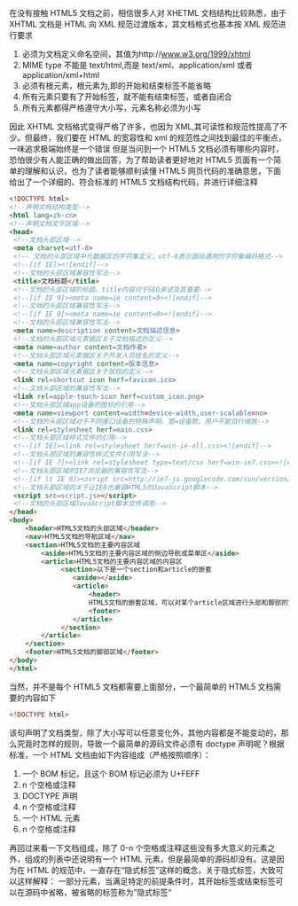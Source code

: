 在没有接触 HTML5 文档之前，相信很多人对 XHETML 文档结构比较熟悉，由于 XHTML 文档是 HTML 向 XML 规范过渡版本，其文档格式也基本按 XML 规范进行要求

1.  必须为文档定义命名空间，其值为http://www.w3.org/1999/xhtml
2.  MIME type 不能是 text/html,而是 text/xml、application/xml 或者 application/xml+html
3.  必须有根元素，根元素为<html>,即<html>的开始和结束标签不能省略
4.  所有元素只要有了开始标签，就不能有结束标签，或者自闭合
5.  所有元素都得严格遵守大小写，元素名称必须为小写

因此 XHTML 文档格式变得严格了许多，也因为 XML,其可读性和规范性提高了不少。但最终，我们要在 HTML 的宽容性和 xml 的规范性之间找到最佳的平衡点，一味追求极端始终是一个错误
但是当问到一个 HTML5 文档必须有哪些内容时，恐怕很少有人能正确的做出回答，为了帮助读者更好地对 HTML5 页面有一个简单的理解和认识，也为了读者能够顺利读懂 HTML5 网页代码的准确意思，下面给出了一个详细的、符合标准的 HTML5 文档结构代码，并进行详细注释

```html
<!DOCTYPE html>
<!--声明文档结构类型-->
<html lang=zh-cn>
<!--声明文档文字区域-->
<head>
 <!--文档头部区域-->
 <meta charset=utf-8>
 <!-- 文档的头部区域中元数据区的字符集定义，utf-8表示国际通用的字符集编码格式-->
 <!--[if IE]><![endif]-->
 <!--文档的头部区域兼容性写法-->
 <title>文档标题</title>
 <!--文档的头部区域的标题。title内容对于SEO来说及其重要-->
 <!--[if IE 9]><meta name=ie content=9><![endif]-->
 <!--文档的头部区域兼容性写法-->
 <!--[if IE 8]><meta name=ie content=8><![endif]-->
 <!--文档的头部区域兼容性写法-->
 <meta name=description content=文档描述信息>
 <!--文档的头部区域元素据区关于文档描述的定义-->
 <meta name=author content=文档作者>
 <!--文档头部区域元素据区关于开发人员姓名的定义-->
 <meta name=copyright content=版本信息>
 <!--文档头部区域元素据区关于版权的定义-->
 <link rel=shortcut icon herf=favicon.ico>
 <!--文档头部区域的兼容性写法-->
 <link rel=apple-touch-icon herf=custom_icon.png>
 <!--文档头部区域app设备的图标的引用-->
 <meta name=viewport content=width=device-width,user-scalable=no>
 <!--文档的头部区域对于不同接口设备的特殊声明。宽=设备款，用户不能自行缩放-->
 <link rel=stylesheet herf=main.css>
 <!--文档头部区域样式文件的引用-->
 <!--[if IE]><link rel=stylesheet herf=win-ie-all.css><![endif]-->
 <!--文档头部区域的兼容性样式文件引用写法-->
 <!--[if IE 7]><link rel=stylesheet type=text/css herf=win-ie7.css><![endif]-->
 <!--文档头部区域的IE7浏览器的兼容性写法-->
 <!--[if lt IE 8]><script src=http://ie7-js.googlecode.com/svn/version/2.0(beta3)/IE8.js></script><![endif]-->
 <!--文档头部区域的关于让IE8也兼容HTML5的JavaScript脚本-->
 <script src=script.js></script>
 <!--文档的头部区域JavaScript脚本文件调用-->
</head>
<body>
    <header>HTML5文档的头部区域</header>
    <nav>HTML5文档的导航区域</nav>
    <section>HTML5文档的主要内容区域
        <aside>HTML5文档的主要内容区域的侧边导航或菜单区</aside>
        <article>HTML5文档的主要内容区域的内容区
             <section>以下是一个section和article的嵌套
                <aside></aside>
                <article>
                    <header>
                    HTML5文档的嵌套区域，可以对某个article区域进行头部和脚部的定义，这样做，可以有非常清晰和严谨的文档目录结构关系
                    <footer>
                </article>
             </section>
        </article>
    </section>
    <footer>HTML5文档的脚部区域</footer>
</body>
</html>
```

当然，并不是每个 HTML5 文档都需要上面部分，一个最简单的 HTML5 文档需要的内容如下

```html
<!DOCTYPE html>
```

该句声明了文档类型，除了大小写可以任意变化外，其他内容都是不能变动的，那么究竟时怎样的规则，导致一个最简单的源码文件必须有 doctype 声明呢？根据标准，一个 HTML 文档由如下内容组成（严格按照顺序）：

1.  一个 BOM 标记，且这个 BOM 标记必须为 U+FEFF
2.  n 个空格或注释
3.  DOCTYPE 声明
4.  n 个空格或注释
5.  一个 HTML 元素
6.  n 个空格或注释

再回过来看一下文档组成，除了 0-n 个空格或注释这些没有多大意义的元素之外，组成的列表中还说明有一个 HTML 元素，但是最简单的源码却没有。这是因为在 HTML 的规范中，一直存在“隐式标签”这样的概念，关于隐式标签，大致可以这样解释：
一部分元素，当满足特定的前提条件时，其开始标签或结束标签可以在源码中省略，被省略的标签称为”隐式标签“
